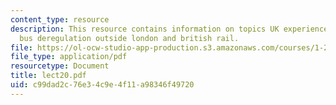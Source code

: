 ```yaml
---
content_type: resource
description: This resource contains information on topics UK experience, bus restructuring,
  bus deregulation outside london and british rail.
file: https://ol-ocw-studio-app-production.s3.amazonaws.com/courses/1-201j-introduction-to-transportation-systems-fall-2006/c99dad2c76e34c9e4f11a98346f49720_lect20.pdf
file_type: application/pdf
resourcetype: Document
title: lect20.pdf
uid: c99dad2c-76e3-4c9e-4f11-a98346f49720
---
```

